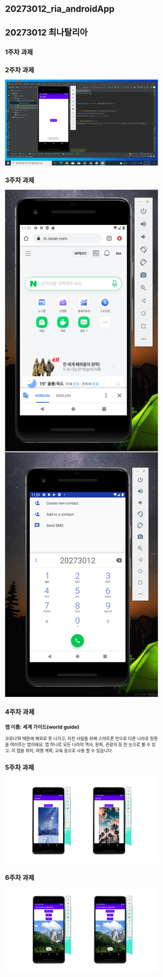 # 20273012_ria_androidApp
# 20273012 최나탈리아

## 1주차 과제

## 2주차 과제
  <img width="" height="" src="./png/20273012_최나탈리아.png"></img>
  
## 3주차 과제
  <img width="" height="" src="./png/20273012_최나탈리아_3-1.png"></img>
  <img width="" height="" src="./png/20273012_최나탈리아_3-2.png"></img>

## 4주차 과제

### 앱 이름: 세계 가이드(world guide)
코로나19 때문에 해외로 못 나가고, 지친 사람들 위해 스마트폰 만으로 다른 나라로 창문을 여러주는 앱이에요. 
앱 하나로 모든 나라의 역사, 문화, 관광지 등 한 눈으로 볼 수 있고. 
이 앱을 취미, 여행 계획, 교육 등으로 사용 할 수 있습니다.

## 5주차 과제
  <img width="" height="" src="./png/20273012_최나탈리아_5.png"></img>

## 6주차 과제
  <img width="" height="" src="./png/20273012_최나탈리아_6.png"></img>
